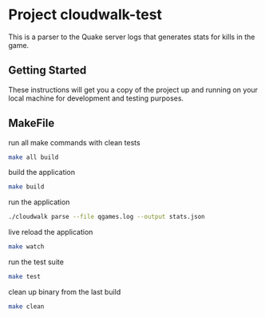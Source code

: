 # Project cloudwalk-test

This is a parser to the Quake server logs that generates stats for kills in the game.

## Getting Started

These instructions will get you a copy of the project up and running on your local machine for development and testing purposes.

## MakeFile

run all make commands with clean tests
```bash
make all build
```

build the application
```bash
make build
```

run the application
```bash
./cloudwalk parse --file qgames.log --output stats.json
```

live reload the application
```bash
make watch
```

run the test suite
```bash
make test
```

clean up binary from the last build
```bash
make clean
```